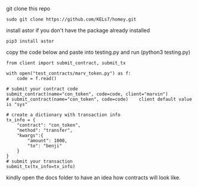 git clone this repo

`sudo git clone https://github.com/KELs7/homey.git`

install astor if you don't have the package already installed

`pip3 install astor`

copy the code below and paste into testing.py and run (python3 testing.py)

```
from client import submit_contract, submit_tx

with open("test_contracts/marv_token.py") as f:
    code = f.read()

# submit your contract code
submit_contract(name="con_token", code=code, client="marvin") 
# submit_contract(name="con_token", code=code)    client default value is "sys"        

# create a dictionary with transaction info
tx_info = {
    "contract": "con_token", 
    "method": "transfer",
    "kwargs":{
        "amount": 1000,
        "to": "benji"
    }
}
# submit your transaction
submit_tx(tx_info=tx_info)

```
kindly open the docs folder to have an idea how contracts will look like.
